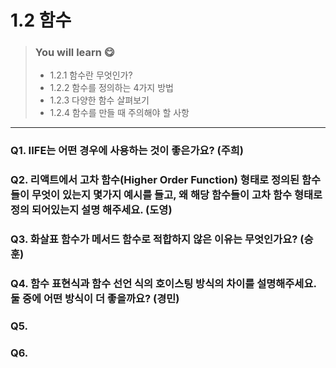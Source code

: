 # 1.2 함수

> ### You will learn 😋
>- 1.2.1 함수란 무엇인가?
>- 1.2.2 함수를 정의하는 4가지 방법
>- 1.2.3 다양한 함수 살펴보기
>- 1.2.4 함수를 만들 때 주의해야 할 사항

---

### Q1. IIFE는 어떤 경우에 사용하는 것이 좋은가요? (주희)
### Q2. 리액트에서 고차 함수(Higher Order Function) 형태로 정의된 함수들이 무엇이 있는지 몇가지 예시를 들고, 왜 해당 함수들이 고차 함수 형태로 정의 되어있는지 설명 해주세요. (도영)
### Q3. 화살표 함수가 메서드 함수로 적합하지 않은 이유는 무엇인가요? (승훈)
### Q4. 함수 표현식과 함수 선언 식의 호이스팅 방식의 차이를 설명해주세요. 둘 중에 어떤 방식이 더 좋을까요? (경민)
### Q5. 
### Q6.